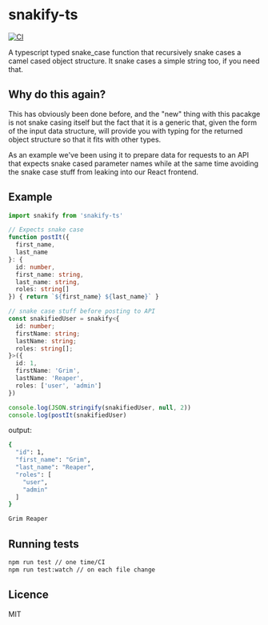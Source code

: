 # snakify-ts

[![CI](https://github.com/kbrabrand/snakify-ts/actions/workflows/main.yml/badge.svg)](https://github.com/kbrabrand/snakify-ts/actions/workflows/main.yml)

A typescript typed snake_case function that recursively snake cases a camel cased object structure. It snake cases a simple string too, if you need that.

## Why do this again?

This has obviously been done before, and the "new" thing with this pacakge is not snake casing itself but the fact that it is a generic that, given the form of the input data structure, will provide you with typing for the returned object structure so that it fits with other types.

As an example we've been using it to prepare data for requests to an API that expects snake cased parameter names while at the same time avoiding the snake case stuff from leaking into our React frontend.

## Example

```ts
import snakify from 'snakify-ts'

// Expects snake case
function postIt({
  first_name,
  last_name
}: {
  id: number,
  first_name: string,
  last_name: string,
  roles: string[]
}) { return `${first_name} ${last_name}` }

// snake case stuff before posting to API
const snakifiedUser = snakify<{
  id: number;
  firstName: string;
  lastName: string;
  roles: string[];
}>({
  id: 1,
  firstName: 'Grim',
  lastName: 'Reaper',
  roles: ['user', 'admin']
})

console.log(JSON.stringify(snakifiedUser, null, 2))
console.log(postIt(snakifiedUser)
```

output:

```sh
{
  "id": 1,
  "first_name": "Grim",
  "last_name": "Reaper",
  "roles": [
    "user",
    "admin"
  ]
}

Grim Reaper
```

## Running tests

```sh
npm run test // one time/CI
npm run test:watch // on each file change
```

## Licence

MIT

